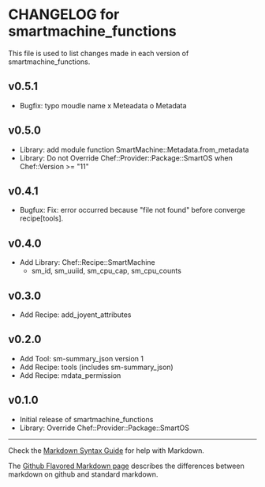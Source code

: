 # CHANGELOG for smartmachine_functions

This file is used to list changes made in each version of smartmachine_functions.

## v0.5.1

* Bugfix: typo moudle name x Meteadata o Metadata

## v0.5.0

* Library: add module function SmartMachine::Metadata.from_metadata
* Library: Do not Override Chef::Provider::Package::SmartOS when Chef::Version >= "11"

## v0.4.1

* Bugfux: Fix: error occurred because "file not found" before converge recipe[tools].

## v0.4.0

* Add Library: Chef::Recipe::SmartMachine
  * sm_id, sm_uuiid, sm_cpu_cap, sm_cpu_counts

## v0.3.0

* Add Recipe: add_joyent_attributes

## v0.2.0

* Add Tool: sm-summary_json version 1
* Add Recipe: tools (includes sm-summary_json)
* Add Recipe: mdata_permission

## v0.1.0

* Initial release of smartmachine_functions
* Library: Override Chef::Provider::Package::SmartOS

- - -
Check the [Markdown Syntax Guide](http://daringfireball.net/projects/markdown/syntax) for help with Markdown.

The [Github Flavored Markdown page](http://github.github.com/github-flavored-markdown/) describes the differences between markdown on github and standard markdown.
